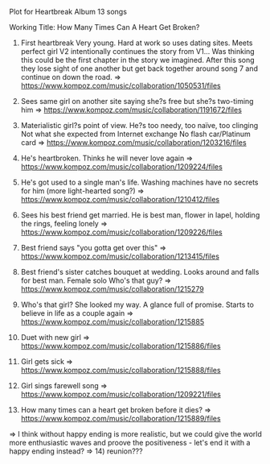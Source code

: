 Plot for Heartbreak Album 13 songs

Working Title: How Many Times Can A Heart Get Broken?

1) First heartbreak Very young. Hard at work so uses dating sites. Meets perfect girl
V2 intentionally continues the story from V1...
Was thinking this could be the first chapter in the story we imagined. After this song they lose sight of one another but get back together around song 7 and continue on down the road.
=> https://www.kompoz.com/music/collaboration/1050531/files

2) Sees same girl on another site saying she?s free but she?s two-timing him
=> https://www.kompoz.com/music/collaboration/1191672/files

3) Materialistic girl?s point of view. He?s too needy, too naïve, too clinging Not what she expected from Internet exchange No flash car/Platinum card
=> https://www.kompoz.com/music/collaboration/1203216/files

4) He's heartbroken. Thinks he will never love again
=> https://www.kompoz.com/music/collaboration/1209224/files

5) He's got used to a single man's life. Washing machines have no secrets for him (more light-hearted song?)
=> https://www.kompoz.com/music/collaboration/1210412/files

6) Sees his best friend get married. He is best man, flower in lapel, holding the rings, feeling lonely
=> https://www.kompoz.com/music/collaboration/1209226/files

7) Best friend says "you gotta get over this"
=> https://www.kompoz.com/music/collaboration/1213415/files

8) Best friend's sister catches bouquet at wedding. Looks around and falls for best man. Female solo Who's that guy?
=> https://www.kompoz.com/music/collaboration/1215279

9) Who's that girl? She looked my way. A glance full of promise. Starts to believe in life as a couple again
=> https://www.kompoz.com/music/collaboration/1215885

10) Duet with new girl
=> https://www.kompoz.com/music/collaboration/1215886/files

11) Girl gets sick
=> https://www.kompoz.com/music/collaboration/1215888/files

12) Girl sings farewell song
=> https://www.kompoz.com/music/collaboration/1209221/files

13) How many times can a heart get broken before it dies?
=> https://www.kompoz.com/music/collaboration/1215889/files

=> I think without happy ending is more realistic, but we could give the world more enthusiastic waves and proove the positiveness - let's end it with a happy ending instead? => 14) reunion???